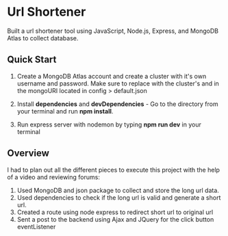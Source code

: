 # Url Shortener
Built a url shortener tool using JavaScript, Node.js, Express, and MongoDB Atlas to collect database.

## Quick Start
1. Create a MongoDB Atlas account and create a cluster with it's own username and password. Make sure to replace with the cluster's <username> and <password> in the mongoURI located in config > default.json

2. Install **dependencies** and **devDependencies** - Go to the directory from your terminal and run **npm install**.

3. Run express server with nodemon by typing **npm run dev** in your terminal

## Overview
I had to plan out all the different pieces to execute this project with the help of a video and reviewing forums: 

1. Used MongoDB and json package to collect and store the long url data. 
2. Used dependencies to check if the long url is valid and generate a short url.
3. Created a route using node express to redirect short url to original url
4. Sent a post to the backend using Ajax and JQuery for the click button eventListener


